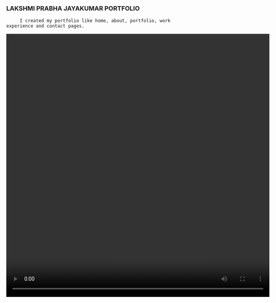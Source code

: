 ### LAKSHMI PRABHA JAYAKUMAR PORTFOLIO

         I created my portfolio like home, about, portfolio, work experience and contact pages.

 <video width="700" height="700" controls>
 <a href="#" src="https://clipchamp.com/watch/4VbE7uJ35Mh"> Prabha Portfolio video</a>

  <source src="./img/portfolio_video.mp4" type="video/mp4">
  </video>
